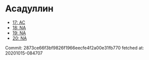 # Асадуллин
- [17: AC](17.md)
- [18: NA](18.md)
- [19: NA](19.md)
- [20: NA](20.md)

Commit: 2873ce66f3bf9826f1966eecfe4f2a00e31fb770
 fetched at: 20201015-084707

